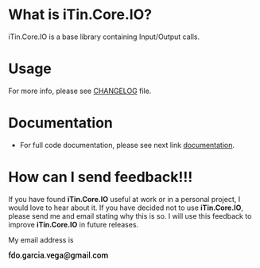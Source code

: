 ﻿
# What is iTin.Core.IO?
iTin.Core.IO is a base library containing Input/Output calls.

# Usage
   
For more info, please see [CHANGELOG] file.

# Documentation

 - For full code documentation, please see next link [documentation].

# How can I send feedback!!!

If you have found **iTin.Core.IO** useful at work or in a personal project, I would love to hear about it. If you have decided not to use **iTin.Core.IO**, please send me and email stating why this is so. I will use this feedback to improve **iTin.Core.IO** in future releases.

My email address is 

![email.png][email] 


[email]: ./assets/email.png "email"
[documentation]: ./documentation/iTin.Core.IO.md
[CHANGELOG]: https://github.com/iAJTin/iTin.Core.IO/blob/master/CHANGELOG.md
